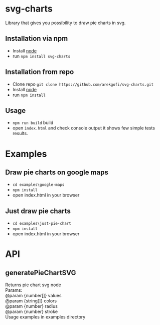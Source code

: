 # svg-charts

Library that gives you possibility to draw pie charts in svg.

## Installation via npm

* Install  [node](https://nodejs.org)
* run `npm install svg-charts`

## Installation from repo

* Clone repo `git clone https://github.com/arekgofi/svg-charts.git`
* Install  [node](https://nodejs.org)
* run `npm install`

## Usage

* `npm run build` build
* open `index.html` and check console output it shows few simple tests results. 

# Examples

## Draw pie charts on google maps

* `cd examples\google-maps`
* `npm install`
* open index.html in your browser

## Just draw pie charts 
* `cd examples\just-pie-chart`
* `npm install`
* open index.html in your browser

# API

## generatePieChartSVG
Returns pie chart svg node  
Params:  
 @param {number[]} values  
 @param {string[]} colors  
 @param {number} radius  
 @param {number} stroke  
Usage examples in examples directory
